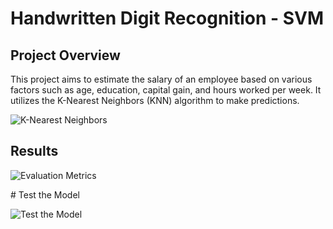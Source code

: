 
Handwritten Digit Recognition - SVM
====================================================================================================================

Project Overview
-------------------------------------------------------------

This project aims to estimate the salary of an employee based on various factors such as age, education, capital gain, and hours worked per week. It utilizes the K-Nearest Neighbors (KNN) algorithm to make predictions.

![K-Nearest Neighbors](build/html/_images/knn.png)



Results
-------------------------------------------

![Evaluation Metrics](build/html/_images/2.1.jpg)

\# Test the Model

![Test the Model](build/html/_images/2.2.jpg)
